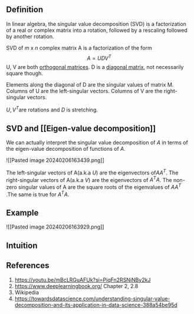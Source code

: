 ## Definition

In linear algebra, the singular value decomposition (SVD) is a factorization of a real or complex matrix into a rotation, followed by a rescaling followed by another rotation.

SVD of $m$ x $n$ complex matrix A is a factorization of the form
$$ A = UDV^T $$
U, V are both [orthogonal matrices](https://en.wikipedia.org/wiki/Orthogonal_matrix). D is a [diagonal matrix](https://en.wikipedia.org/wiki/Diagonal_matrix), not necessarily square though.

Elements along the diagonal of D are the singular values of matrix M.
Columns of U are the left-singular vectors.
Columns of V are the right-singular vectors.

$U, V^T$are rotations and $D$ is stretching.

## SVD and [[Eigen-value decomposition]]

We can actually interpret the singular value decomposition of $A$ in terms of the eigen-value decomposition of functions of $A$.

![[Pasted image 20240206163439.png]]

The left-singular vectors of A(a.k.a $U$) are the eigenvectors of$AA^T$.
The right-singular vectors of A(a.k.a $V$) are the eigenvectors of $A^TA$. 
The non-zero singular values of A are the square roots of the eigenvalues of $AA^T$ .The same is true for $A^TA$.

## Example

![[Pasted image 20240206163929.png]]

## Intuition


## References

1. https://youtu.be/mBcLRGuAFUk?si=PiqFn2RSNjNBy2kJ
2. https://www.deeplearningbook.org/ Chapter 2, 2.8
3. Wikipedia
4. https://towardsdatascience.com/understanding-singular-value-decomposition-and-its-application-in-data-science-388a54be95d

